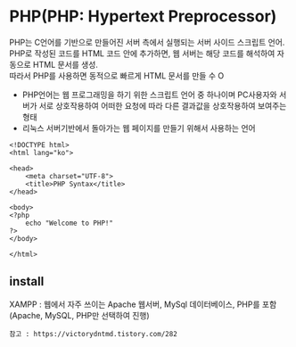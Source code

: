 <h1>PHP(PHP: Hypertext Preprocessor)</h1>
PHP는 C언어를 기반으로 만들어진 서버 측에서 실행되는 서버 사이드 스크립트 언어. <br>
PHP로 작성된 코드를 HTML 코드 안에 추가하면, 웹 서버는 해당 코드를 해석하여 자동으로 HTML 문서를 생성. <br>
따라서 PHP를 사용하면 동적으로 빠르게 HTML 문서를 만들 수 O <br>

- PHP언어는 웹 프로그래밍을 하기 위한 스크립트 언어 중 하나이며 PC사용자와 서버가 서로 상호작용하여 어떠한 요청에 따라 다른 결과값을 상호작용하여 보여주는 형태
- 리눅스 서버기반에서 돌아가는 웹 페이지를 만들기 위해서 사용하는 언어

```
<!DOCTYPE html>
<html lang="ko">

<head>
    <meta charset="UTF-8">
    <title>PHP Syntax</title>
</head>

<body>
<?php
    echo "Welcome to PHP!"
?>
</body>

</html>
```

install
---------------
XAMPP : 웹에서 자주 쓰이는 Apache 웹서버, MySql 데이터베이스, PHP를 포함 (Apache, MySQL, PHP만 선택하여 진행)



```
참고 : https://victorydntmd.tistory.com/282
```
